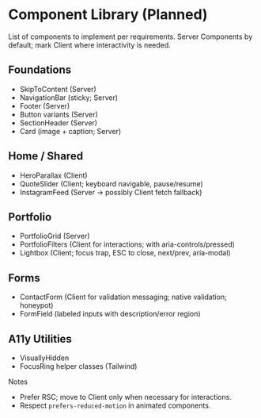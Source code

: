 # Component Library (Planned)

List of components to implement per requirements. Server Components by default; mark Client where interactivity is needed.

## Foundations

- SkipToContent (Server)
- NavigationBar (sticky; Server)
- Footer (Server)
- Button variants (Server)
- SectionHeader (Server)
- Card (image + caption; Server)

## Home / Shared

- HeroParallax (Client)
- QuoteSlider (Client; keyboard navigable, pause/resume)
- InstagramFeed (Server → possibly Client fetch fallback)

## Portfolio

- PortfolioGrid (Server)
- PortfolioFilters (Client for interactions; with aria-controls/pressed)
- Lightbox (Client; focus trap, ESC to close, next/prev, aria-modal)

## Forms

- ContactForm (Client for validation messaging; native validation; honeypot)
- FormField (labeled inputs with description/error region)

## A11y Utilities

- VisuallyHidden
- FocusRing helper classes (Tailwind)

Notes

- Prefer RSC; move to Client only when necessary for interactions.
- Respect `prefers-reduced-motion` in animated components.
